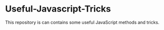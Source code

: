 # Useful-Javascript-Tricks
This repository is can contains some useful JavaScript methods and tricks. 
